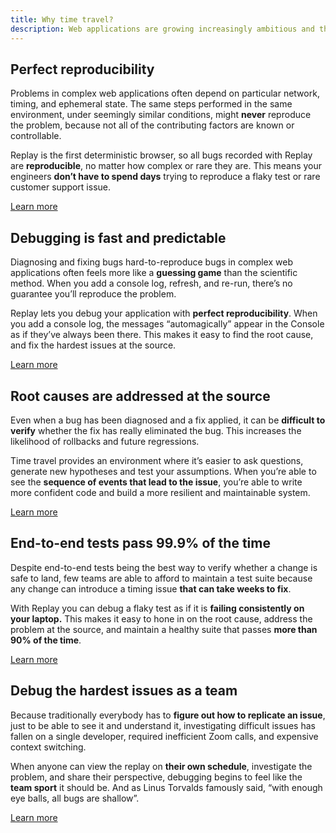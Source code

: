 ```yaml
---
title: Why time travel?
description: Web applications are growing increasingly ambitious and their reliability and performance has never been more important. Traditional browser DevTools and debugging techniques are insufficient. Here are just a few of the problems with legacy approaches and how time travel debugging address them.
---
```


## Perfect reproducibility

Problems in complex web applications often depend on particular network, timing, and ephemeral state. The same steps performed in the same environment, under seemingly similar conditions, might **never** reproduce the problem, because not all of the contributing factors are known or controllable.

Replay is the first deterministic browser, so all bugs recorded with Replay are **reproducible**, no matter how complex or rare they are. This means your engineers **don’t have to spend days** trying to reproduce a flaky test or rare customer support issue.

[Learn more](/replay-devtools/overview)

## Debugging is fast and predictable

Diagnosing and fixing bugs hard-to-reproduce bugs in complex web applications often feels more like a **guessing game** than the scientific method. When you add a console log, refresh, and re-run, there’s no guarantee you’ll reproduce the problem.

Replay lets you debug your application with **perfect reproducibility**. When you add a console log, the messages “automagically” appear in the Console as if they’ve always been there. This makes it easy to find the root cause, and fix the hardest issues at the source.

[Learn more](/time-travel-intro/add-console-logs-on-the-fly)

## Root causes are addressed at the source

Even when a bug has been diagnosed and a fix applied, it can be **difficult to verify** whether the fix has really eliminated the bug. This increases the likelihood of rollbacks and future regressions.

Time travel provides an environment where it’s easier to ask questions, generate new hypotheses and test your assumptions. When you’re able to see the **sequence of events that lead to the issue**, you’re able to write more confident code and build a more resilient and maintainable system.

[Learn more](/time-travel-intro/annotate-the-timeline)

## End-to-end tests pass 99.9% of the time

Despite end-to-end tests being the best way to verify whether a change is safe to land, few teams are able to afford to maintain a test suite because any change can introduce a timing issue **that can take weeks to fix**.

With Replay you can debug a flaky test as if it is **failing consistently on your laptop.** This makes it easy to hone in on the root cause, address the problem at the source, and maintain a healthy suite that passes **more than 90% of the time**.

[Learn more](/test-runners/overview)

## Debug the hardest issues as a team

Because traditionally everybody has to **figure out how to replicate an issue**, just to be able to see it and understand it, investigating difficult issues has fallen on a single developer, required inefficient Zoom calls, and expensive context switching.

When anyone can view the replay on **their own schedule**, investigate the problem, and share their perspective, debugging begins to feel like the **team sport** it should be. And as Linus Torvalds famously said, “with enough eye balls, all bugs are shallow”.

[Learn more](/replay-devtools/browser-devtools/replay-viewer)
